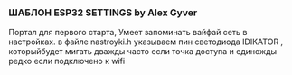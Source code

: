 ### ШАБЛОН ESP32 SETTINGS by Alex Gyver

Портал для первого старта, Умеет запоминать вайфай сеть в настройках. 
в файле nastroyki.h указываем пин светодиода IDIKATOR , которыйбудет мигать дважды часто если точка доступа и единожды редко если подключено к wifi

